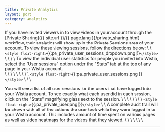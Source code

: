 ```yaml
---
title: Private Analytics
layout: post
category: Analytics
---
```


If you have invited viewers in to view videos in your account through the [Private Sharing]({{ site.url }}/{{ page.lang }}/private_sharing.html) workflow, their analytics will show up in the Private Sessions area of your account.  To view these viewing sessions, follow the directions below:
\\
\\
`<style float-right>`{{:pa_private_user_sessions_dropdown.png|}}`</style>`
\\
\\
\\
\\
To view the individual user statistics for people you invited into Wistia, select the "User sessions" option under the "Stats" tab at the top of any page in your Wistia account.  
\\
\\
\\
\\
\\
\\
\\
\\
\\
`<style float-right>`{{:pa_private_user_sessions.png|}}`</style>`
\\
\\
\\

You will see a list of all user sessions for the users that have logged into your Wistia account.  To see exactly what each user did in each session, click on the "Stats" magnifying glass next to the session. 
\\
\\
\\
\\
\\
\\
\\
\\
`<style float-right>`{{:pa_private_user.png|}}`</style>`
\\
\\
A complete audit trail will be shown with all of the actions the user took while they were logged in to your Wistia account.  This includes amount of time spent on various pages as well as video heatmaps for the videos that they viewed.
\\
\\
\\
\\
\\
\\
\\

----


